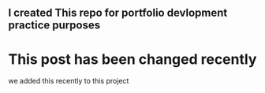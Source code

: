 ## I created This repo for portfolio devlopment practice purposes

# This post has been changed recently

we added this recently to this project